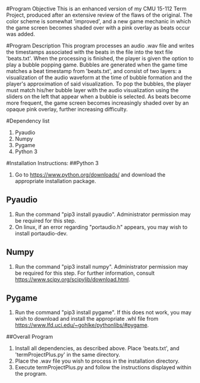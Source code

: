 #Program Objective
This is an enhanced version of my CMU 15-112 Term Project, produced after an
extensive review of the flaws of the original. The color scheme is somewhat
'improved', and a new game mechanic in which the game screen becomes shaded over
with a pink overlay as beats occur was added.

#Program Description
This program processes an audio .wav file and writes the timestamps associated
with the beats in the file into the text file 'beats.txt'.
When the processing is finished, the player is given the option to play a bubble
popping game. Bubbles are generated when the game time matches a beat timestamp
from 'beats.txt', and consist of two layers: a visualization of the audio waveform at the time of bubble formation and the player's approximation of said visualization. To pop the bubbles, the player must match his/her bubble layer with the audio visualization using the sliders on the left that appear when a bubble is selected.
As beats become more frequent, the game screen becomes increasingly shaded over
by an opaque pink overlay, further increasing difficulty.

#Dependency list
1. Pyaudio
2. Numpy
3. Pygame
4. Python 3

#Installation Instructions:
##Python 3
1. Go to https://www.python.org/downloads/ and download the appropriate
   installation package.

## Pyaudio
1. Run the command "pip3 install pyaudio". Administrator permission may be
   required for this step.
2. On linux, if an error regarding "portaudio.h" appears, you may wish to
   install portaudio-dev.

## Numpy
1. Run the command "pip3 install numpy". Administrator permission may be
   required for this step. For further information, consult
   https://www.scipy.org/scipylib/download.html.

## Pygame
1. Run the command "pip3 install pygame". If this does not work, you may wish to
   download and install the appropriate .whl file from
   https://www.lfd.uci.edu/~gohlke/pythonlibs/#pygame.

##Overall Program
1. Install all dependencies, as described above. Place 'beats.txt', and 'termProjectPlus.py' in the same directory. 
2. Place the .wav file you wish to process in the installation directory.
3. Execute termProjectPlus.py and follow the instructions displayed within the
   program.

